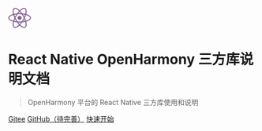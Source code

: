 <!-- _coverpage.md -->

![logo](./img/react.svg ":size=20%")

# React Native OpenHarmony 三方库说明文档

> OpenHarmony 平台的 React Native 三方库使用和说明

[Gitee](https://gitee.com/react-native-oh-library/usage-docs)
[GitHub（待完善）]()
[快速开始](/vmall/README.md)
